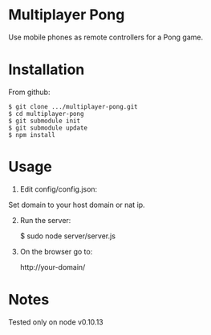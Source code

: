 # Multiplayer Pong

Use mobile phones as remote controllers for a Pong game. 

# Installation

From github:

    $ git clone .../multiplayer-pong.git
    $ cd multiplayer-pong
    $ git submodule init
    $ git submodule update
    $ npm install

# Usage

1. Edit config/config.json:

Set domain to your host domain or nat ip.

2. Run the server:

    $ sudo node server/server.js

3. On the browser go to:

    http://your-domain/

# Notes

Tested only on node v0.10.13

